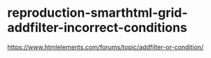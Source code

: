 # reproduction-smarthtml-grid-addfilter-incorrect-conditions
https://www.htmlelements.com/forums/topic/addfilter-or-condition/
